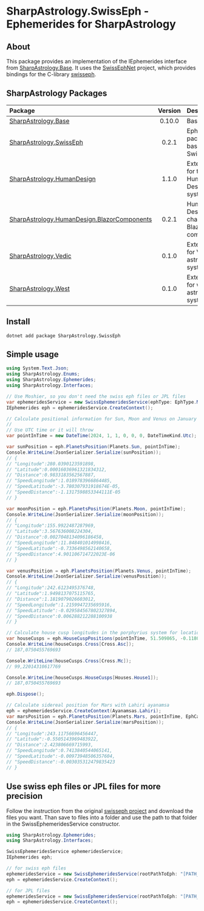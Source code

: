 # SharpAstrology.SwissEph - Ephemerides for SharpAstrology

## About
This package provides an implementation of the IEphemerides interface from [SharpAstrology.Base](https://github.com/CReizner/SharpAstrology.Base). It uses the [SwissEphNet](https://github.com/ygrenier/SwissEphNet) project, which provides bindings for the C-library [swisseph](https://github.com/aloistr/swisseph).

## SharpAstrology Packages
| Package                                                                                                                | Version | Description                              | Licence  |
|:-----------------------------------------------------------------------------------------------------------------------|:-------:|:-----------------------------------------|:--------:|
| [SharpAstrology.Base](https://github.com/CReizner/SharpAstrology.Base)                                                 | 0.10.0  | Base library                             |   MIT    |
| [SharpAstrology.SwissEph](https://github.com/CReizner/SharpAstrology.SwissEph)                                         |  0.2.1  | Ephemerides package based on SwissEphNet | AGPL-3.0 |
| [SharpAstrology.HumanDesign](https://github.com/CReizner/SharpAstrology.HumanDesign)                                   |  1.1.0  | Extensions for the Human Design system   |   MIT    |
| [SharpAstrology.HumanDesign.BlazorComponents](https://github.com/CReizner/SharpAstrology.HumanDesign.BlazorComponents) |  0.2.1  | Human Design charts as Blazor components |   MIT    |
| [SharpAstrology.Vedic](https://github.com/CReizner/SharpAstrology.Vedic)                                               |  0.1.0  | Extensions for Vedic astrology systems   |   MIT    |
| [SharpAstrology.West](https://github.com/CReizner/SharpAstrology.West)                                                 |  0.1.0  | Extensions for western astrology systems |   MIT    |

## Install
```shell
dotnet add package SharpAstrology.SwissEph
```

## Simple usage
```C#
using System.Text.Json;
using SharpAstrology.Enums;
using SharpAstrology.Ephemerides;
using SharpAstrology.Interfaces;

// Use Moshier, so you don't need the swiss eph files or JPL files
var ephemeridesService = new SwissEphemeridesService(ephType: EphType.Moshier);
IEphemerides eph = ephemeridesService.CreateContext();

// Calculate positional information for Sun, Moon and Venus on January 1st 2024
//
// Use UTC time or it will throw
var pointInTime = new DateTime(2024, 1, 1, 0, 0, 0, DateTimeKind.Utc);

var sunPosition = eph.PlanetsPosition(Planets.Sun, pointInTime);
Console.WriteLine(JsonSerializer.Serialize(sunPosition));
// {
// "Longitude":280.0390123591898,
// "Latitude":0.00016036961321834312,
// "Distance":0.9833183562567887,
// "SpeedLongitude":1.0189783966864485,
// "SpeedLatitude":-3.780307931918674E-05,
// "SpeedDistance":-1.1317598853344111E-05
// }

var moonPosition = eph.PlanetsPosition(Planets.Moon, pointInTime);
Console.WriteLine(JsonSerializer.Serialize(moonPosition));
// {
// "Longitude":155.9922487287969,
// "Latitude":3.567636008224304,
// "Distance":0.0027048134096186458,
// "SpeedLongitude":11.848401014998416,
// "SpeedLatitude":-0.7336498562140658,
// "SpeedDistance":4.901106714722023E-06
// }

var venusPosition = eph.PlanetsPosition(Planets.Venus, pointInTime);
Console.WriteLine(JsonSerializer.Serialize(venusPosition));
// {
// "Longitude":242.6123495376748,
// "Latitude":1.9498137075115765,
// "Distance":1.1819079026603012,
// "SpeedLongitude":1.2159947235695916,
// "SpeedLatitude":-0.029584567802327894,
// "SpeedDistance":0.006288212288100938
// }

// Calculate house cusp longitudes in the porphyrius system for location London 
var houseCusps = eph.HouseCuspPositions(pointInTime, 51.509865, -0.118092, HouseSystems.Porphyrius);
Console.WriteLine(houseCusps.Cross[Cross.Asc]);
// 187,0750455769693

Console.WriteLine(houseCusps.Cross[Cross.Mc]);
// 99,22014310617769

Console.WriteLine(houseCusps.HouseCusps[Houses.House1]);
// 187,0750455769693

eph.Dispose();

// Calculate sidereal position for Mars with Lahiri ayanamsa
eph = ephemeridesService.CreateContext(Ayanamsas.Lahiri);
var marsPosition = eph.PlanetsPosition(Planets.Mars, pointInTime, EphCalculationMode.Sidereal);
Console.WriteLine(JsonSerializer.Serialize(marsPosition));
// {
// "Longitude":243.11756696456447,
// "Latitude":-0.5505143969483922,
// "Distance":2.423806669715993,
// "SpeedLongitude":0.7413840544065141,
// "SpeedLatitude":-0.00973948506357604,
// "SpeedDistance":-0.003035312479835423
// }
```

## Use swiss eph files or JPL files for more precision
Follow the instruction from the original [swisseph project](https://github.com/aloistr/swisseph) and download the files you want. Than save to files into a folder and use the path to that folder in the SwissEphemeridesService constructor.

```C#
using SharpAstrology.Ephemerides;
using SharpAstrology.Interfaces;

SwissEphemeridesService ephemeridesService;
IEphemerides eph;

// for swiss eph files
ephemeridesService = new SwissEphemeridesService(rootPathToEph: "[PATH_TO_SWISSEPH_ROOT_FOLDER]", EphType.Swiss);
eph = ephemeridesService.CreateContext();

// for JPL files
ephemeridesService = new SwissEphemeridesService(rootPathToEph: "[PATH_TO_JPL_ROOT_FOLDER]", EphType.Jpl);
eph = ephemeridesService.CreateContext();
```


